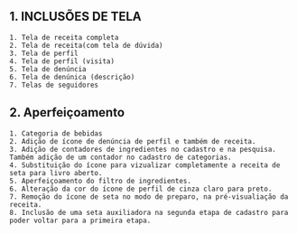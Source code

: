 ## 1. INCLUSÕES DE TELA
    1. Tela de receita completa
    2. Tela de receita(com tela de dúvida)
    3. Tela de perfil
    4. Tela de perfil (visita)
    5. Tela de denúncia
    6. Tela de denúnica (descrição)
    7. Telas de seguidores

## 2. Aperfeiçoamento
    1. Categoria de bebidas
    2. Adição de ícone de denúncia de perfil e também de receita.
    3. Adição de contadores de ingredientes no cadastro e na pesquisa. Também adição de um contador no cadastro de categorias.
    4. Substituição do ícone para vizualizar completamente a receita de seta para livro aberto.
    5. Aperfeiçoamento do filtro de ingredientes.
    6. Alteração da cor do ícone de perfil de cinza claro para preto.
    7. Remoção do ícone de seta no modo de preparo, na pré-visualiação da receita.
    8. Inclusão de uma seta auxiliadora na segunda etapa de cadastro para poder voltar para a primeira etapa.
